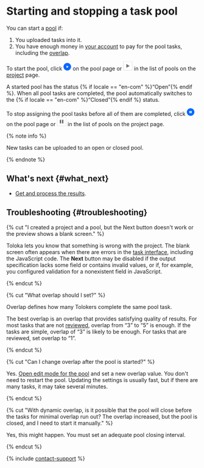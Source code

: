 # Starting and stopping a task pool

You can start a [pool](../../glossary.md#pool) if:
1. You uploaded tasks into it.
1. You have enough money in [your account](budget.md) to pay for the pool tasks, including the [overlap](../../glossary.md#overlap).

To start the pool, click ![](../_images/other/b-start-pool.png) on the pool page or ![](../_images/tutorials/content-moderation/pool-action-play.png) in the list of pools on the [project](../../glossary.md#project) page.

A started pool has the status {% if locale == "en-com" %}“Open”{% endif %}. When all pool tasks are completed, the pool automatically switches to the {% if locale == "en-com" %}“Closed”{% endif %} status.

To stop assigning the pool tasks before all of them are completed, click ![](../_images/other/b-pause-pool.png) on the pool page or ![](../_images/tutorials/content-moderation/pool-action-pause.png) in the list of pools on the project page.

{% note info %}

New tasks can be uploaded to an open or closed pool.

{% endnote %}



## What's next {#what_next}

- [Get and process the results](result-of-eval.md).


## Troubleshooting {#troubleshooting}

{% cut "I created a project and a pool, but the Next button doesn't work or the preview shows a blank screen." %}

Toloka lets you know that something is wrong with the project. The blank screen often appears when there are errors in the [task interface](../../glossary.md#task-interface), including the JavaScript code. The **Next** button may be disabled if the output specification lacks some field or contains invalid values, or if, for example, you configured validation for a nonexistent field in JavaScript.

{% endcut %}

{% cut "What overlap should I set?" %}

Overlap defines how many Tolokers complete the same pool task.

The best overlap is an overlap that provides satisfying quality of results. For most tasks that are not [reviewed](../../glossary.md#left-off-acceptance), overlap from “3” to “5” is enough. If the tasks are simple, overlap of “3” is likely to be enough. For tasks that are reviewed, set overlap to “1”.

{% endcut %}

{% cut "Can I change overlap after the pool is started?" %}

Yes. [Open edit mode for the pool](pool-edit.md) and set a new overlap value. You don't need to restart the pool. Updating the settings is usually fast, but if there are many tasks, it may take several minutes.

{% endcut %}

{% cut "With dynamic overlap, is it possible that the pool will close before the tasks for minimal overlap run out? The overlap increased, but the pool is closed, and I need to start it manually." %}

Yes, this might happen. You must set an adequate pool closing interval.

{% endcut %}

{% include [contact-support](../_includes/contact-support-help.md) %}
